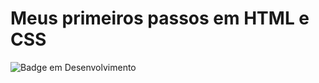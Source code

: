 # Meus primeiros passos em HTML e CSS

![Badge em Desenvolvimento](http://img.shields.io/static/v1?label=STATUS&message=EM%20DESENVOLVIMENTO&color=GREEN&style=for-the-badge)
